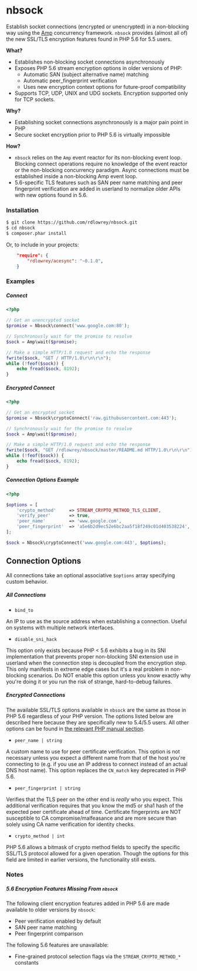 nbsock
======

Establish socket connections (encrypted or unencrypted) in a non-blocking way using the [Amp](https://github.com/amphp/amp)
concurrency framework. `nbsock` provides (almost all of) the new SSL/TLS encryption features found
in PHP 5.6 for 5.5 users.

**What?**

- Establishes non-blocking socket connections asynchronously
- Exposes PHP 5.6 stream encryption options in older versions of PHP:
    * Automatic SAN (subject alternative name) matching
    * Automatic peer_fingerprint verification
    * Uses new encryption context options for future-proof compatibility
- Supports TCP, UDP, UNIX and UDG sockets. Encryption supported only for TCP sockets.

**Why?**

- Establishing socket connections asynchronously is a major pain point in PHP
- Secure socket encryption prior to PHP 5.6 is virtually impossible

**How?**

- `nbsock` relies on the `Amp` event reactor for its non-blocking event loop. Blocking
  connect operations require no knowledge of the event reactor or the non-blocking
  concurrency paradigm. Async connections must be established inside a non-blocking
  Amp event loop.
- 5.6-specific TLS features such as SAN peer name matching and peer fingerprint
  verification are added in userland to normalize older APIs with new options
  found in 5.6.




### Installation

```bash
$ git clone https://github.com/rdlowrey/nbsock.git
$ cd nbsock
$ composer.phar install
```

Or, to include in your projects:

```json
    "require": {
        "rdlowrey/acesync": "~0.1.0",
    }
```




### Examples

##### Connect

```php
<?php

// Get an unencrypted socket
$promise = Nbsock\connect('www.google.com:80');

// Synchronously wait for the promise to resolve
$sock = Amp\wait($promise);

// Make a simple HTTP/1.0 request and echo the response
fwrite($sock, "GET / HTTP/1.0\r\n\r\n");
while (!feof($sock)) {
    echo fread($sock, 8192);
}

```

##### Encrypted Connect

```php
<?php

// Get an encrypted socket
$promise = Nbsock\cryptoConnect('raw.githubusercontent.com:443');

// Synchronously wait for the promise to resolve
$sock = Amp\wait($promise);

// Make a simple HTTP/1.0 request and echo the response
fwrite($sock, "GET /rdlowrey/nbsock/master/README.md HTTP/1.0\r\n\r\n");
while (!feof($sock)) {
    echo fread($sock, 8192);
}

```

##### Connection Options Example

```php
<?php

$options = [
    'crypto_method'     => STREAM_CRYPTO_METHOD_TLS_CLIENT,
    'verify_peer'       => true,
    'peer_name'         => 'www.google.com',
    'peer_fingerprint'  => 'a5e6b2d9ec52e6bc2aa5f18f249c01d403538224',
];

$sock = Nbsock\cryptoConnect('www.google.com:443', $options);

```




## Connection Options

All connections take an optional associative `$options` array specifying custom behavior.

##### All Connections

- `bind_to`

An IP to use as the source address when establishing a connection. Useful on systems
with multiple network interfaces.

- `disable_sni_hack`

This option only exists because PHP < 5.6 exhibits a bug in its SNI implementation that prevents
proper non-blocking SNI extension use in userland when the connection step is decoupled
from the encryption step. This only manifests in extreme edge cases but it's a real
problem in non-blocking scenarios. Do NOT enable this option unless you know exactly why
you're doing it or you run the risk of strange, hard-to-debug failures.

##### Encrypted Connections

The available SSL/TLS options available in `nbsock` are the same as those in PHP 5.6 regardless of
your PHP version. The options listed below are described here because they are specifically new
to 5.4/5.5 users. All other options can be found in [the relevant PHP manual section][man-ssl-ctx].


- `peer_name | string`

A custom name to use for peer certificate verification. This option is not necessary unless you
expect a different name from that of the host you're connecting to (e.g. if you use an IP address
to connect instead of an actual DNS host name). This option replaces the `CN_match` key deprecated
in PHP 5.6.

- `peer_fingerprint | string`

Verifies that the TLS peer on the other end is *really* who you expect. This additional verification
requires that you know the md5 or sha1 hash of the expected peer certificate ahead of time.
Certificate fingerprints are NOT susceptible to CA compromise/malfeasance and are more secure
than solely using CA name verification for identity checks.

- `crypto_method | int`

PHP 5.6 allows a bitmask of crypto method fields to specify the specific SSL/TLS protocol allowed
for a given operation. Though the options for this field are limited in earlier versions, the
functionality still exists.




### Notes

##### 5.6 Encryption Features Missing From `nbsock`

The following client encryption features added in PHP 5.6 are made available to older versions by
`nbsock`:

- Peer verification enabled by default
- SAN peer name matching
- Peer fingerprint comparison

The following 5.6 features are unavailable:

- Fine-grained protocol selection flags via the `STREAM_CRYPTO_METHOD_*` constants








[man-ssl-ctx]: http://php.net/manual/en/context.ssl.php


